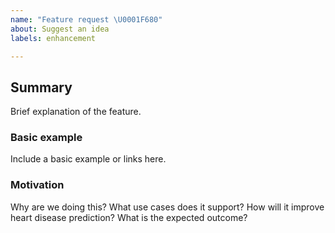 ```yaml
---
name: "Feature request \U0001F680"
about: Suggest an idea
labels: enhancement

---
```


## Summary
Brief explanation of the feature.

### Basic example
Include a basic example or links here.

### Motivation
Why are we doing this? 
What use cases does it support? 
How will it improve heart disease prediction?
What is the expected outcome?

